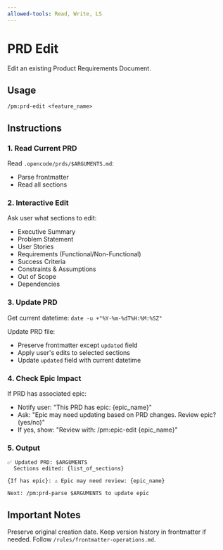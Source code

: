 ```yaml
---
allowed-tools: Read, Write, LS
---
```


# PRD Edit

Edit an existing Product Requirements Document.

## Usage
```
/pm:prd-edit <feature_name>
```

## Instructions

### 1. Read Current PRD

Read `.opencode/prds/$ARGUMENTS.md`:
- Parse frontmatter
- Read all sections

### 2. Interactive Edit

Ask user what sections to edit:
- Executive Summary
- Problem Statement  
- User Stories
- Requirements (Functional/Non-Functional)
- Success Criteria
- Constraints & Assumptions
- Out of Scope
- Dependencies

### 3. Update PRD

Get current datetime: `date -u +"%Y-%m-%dT%H:%M:%SZ"`

Update PRD file:
- Preserve frontmatter except `updated` field
- Apply user's edits to selected sections
- Update `updated` field with current datetime

### 4. Check Epic Impact

If PRD has associated epic:
- Notify user: "This PRD has epic: {epic_name}"
- Ask: "Epic may need updating based on PRD changes. Review epic? (yes/no)"
- If yes, show: "Review with: /pm:epic-edit {epic_name}"

### 5. Output

```
✅ Updated PRD: $ARGUMENTS
  Sections edited: {list_of_sections}
  
{If has epic}: ⚠️ Epic may need review: {epic_name}

Next: /pm:prd-parse $ARGUMENTS to update epic
```

## Important Notes

Preserve original creation date.
Keep version history in frontmatter if needed.
Follow `/rules/frontmatter-operations.md`.